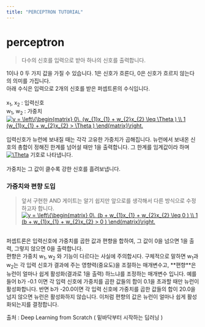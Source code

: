 ```yaml
---
title: "PERCEPTRON TUTORIAL"
---
```


# perceptron

> 다수의 신호를 입력으로 받아 하나의 신호를 출력합니다.

1이나 0 두 가지 값을 가질 수 있습니다. 1은 신호가 흐른다, 0은 신호가 흐르지 않는다의 의미를 가집니다.
<br/>
아래 수식은 입력으로 2개의 신호를 받은 퍼셉트론의 수식입니다.
<br/>
<br/>
x<sub>1</sub>, x<sub>2</sub> : 입력신호
<br/>w<sub>1</sub>, w<sub>2</sub> : 가중치
<br/>
<a href="https://www.codecogs.com/eqnedit.php?latex=y&space;=&space;\left\{\begin{matrix}&space;0\,&space;(w_{1}x_{1}&space;&plus;&space;w_{2}x_{2}&space;\leq&space;\Theta&space;)&space;\\&space;1&space;(w_{1}x_{1}&space;&plus;&space;w_{2}x_{2}&space;>&space;\Theta&space;)&space;\end{matrix}\right." target="_blank"><img src="https://latex.codecogs.com/gif.latex?y&space;=&space;\left\{\begin{matrix}&space;0\,&space;(w_{1}x_{1}&space;&plus;&space;w_{2}x_{2}&space;\leq&space;\Theta&space;)&space;\\&space;1&space;(w_{1}x_{1}&space;&plus;&space;w_{2}x_{2}&space;>&space;\Theta&space;)&space;\end{matrix}\right." title="y = \left\{\begin{matrix} 0\, (w_{1}x_{1} + w_{2}x_{2} \leq \Theta ) \\ 1 (w_{1}x_{1} + w_{2}x_{2} > \Theta ) \end{matrix}\right." /></a>
<br/>
<br/>
입력신호가 뉴런에 보내질 때는 각각 고유한 가중치가 곱해집니다. 뉴런에서 보내온 신호의 총합이 정해진 한계를 넘어설 때만 1을 출력합니다. 그 한계를 임계값이라 하며 <a href="https://www.codecogs.com/eqnedit.php?latex=\Theta" target="_blank"><img src="https://latex.codecogs.com/gif.latex?\Theta" title="\Theta" /></a> 기호로 나타냅니다.
<br/>
<br/>
가중치는 그 값이 클수록 강한 신호를 흘려보냅니다.

### 가중치와 편향 도입

>앞서 구현한 AND 게이트는 알기 쉽지만 앞으로를 생각해서 다른 방식으로 수정하고자 합니다.
<a href="https://www.codecogs.com/eqnedit.php?latex=y&space;=&space;\left\{\begin{matrix}&space;0\,&space;(b&space;&plus;&space;w_{1}x_{1}&space;&plus;&space;w_{2}x_{2}&space;\leq&space;0&space;)&space;\\&space;1&space;(b&space;&plus;&space;w_{1}x_{1}&space;&plus;&space;w_{2}x_{2}&space;>&space;0&space;)&space;\end{matrix}\right." target="_blank"><img src="https://latex.codecogs.com/gif.latex?y&space;=&space;\left\{\begin{matrix}&space;0\,&space;(b&space;&plus;&space;w_{1}x_{1}&space;&plus;&space;w_{2}x_{2}&space;\leq&space;0&space;)&space;\\&space;1&space;(b&space;&plus;&space;w_{1}x_{1}&space;&plus;&space;w_{2}x_{2}&space;>&space;0&space;)&space;\end{matrix}\right." title="y = \left\{\begin{matrix} 0\, (b + w_{1}x_{1} + w_{2}x_{2} \leq 0 ) \\ 1 (b + w_{1}x_{1} + w_{2}x_{2} > 0 ) \end{matrix}\right." /></a>
<br/>
퍼셉트론은 입력신호에 가중치를 곱한 값과 편향을 합하여, 그 값이 0을 넘으면 1을 출력, 그렇지 않으면 0을 출력합니다.
<br/>
편향은 가중치 w<sub>1</sub>, w<sub>2</sub> 와 기능이 다르다는 사실에 주의합시다. 구체적으로 말하면 w<sub>1</sub>과 w<sub>2</sub>는 각 입력 신호가 결과에 주는 영향력(중요도)을 조절하는 매개변수고, **편향**은 뉴런이 얼마나 쉽게 활성화(결과로 1을 출력) 하느냐를 조정하는 매개변수 입니다. 예를 들어 b가 -0.1 이면 각 입력 신호에 가중치를 곱한 값들의 합이 0.1을 초과할 때만 뉴런이 활성화합니다. 반면 b가 -20.0이면 각 입력 신호에 가중치를 곱한 값들의 합이 20.0을 넘지 않으면 뉴런은 활성화하지 않습니다. 이처럼 편향의 값은 뉴런이 얼마나 쉽게 활성화되는지를 결정합니다.



 출처 : Deep Learning from Scratch ( 밑바닥부터 시작하는 딥러닝 ) 










